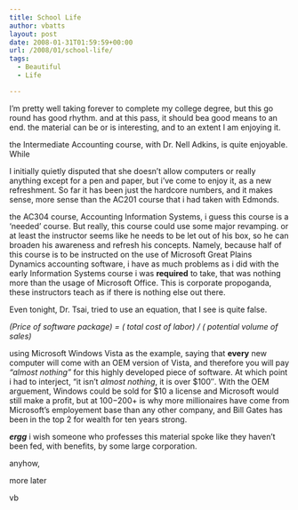 ```yaml
---
title: School Life
author: vbatts
layout: post
date: 2008-01-31T01:59:59+00:00
url: /2008/01/school-life/
tags:
  - Beautiful
  - Life

---
```

I&#8217;m pretty well taking forever to complete my college degree, but this go round has good rhythm. and at this pass, it should bea good means to an end. the material can be or is interesting, and to an extent I am enjoying it. 

the Intermediate Accounting course, with Dr. Nell Adkins, is quite enjoyable. While
  
I initially quietly disputed that she doesn&#8217;t allow computers or really anything except for a pen and paper, but i&#8217;ve come to enjoy it, as a new refreshment. So far it has been just the hardcore numbers, and it makes sense, more sense than the AC201 course that i had taken with Edmonds.

the AC304 course, Accounting Information Systems, i guess this course is a &#8216;needed&#8217; course. But really, this course could use some major revamping. or at least the instructor seems like he needs to be let out of his box, so he can broaden his awareness and refresh his concepts. Namely, because half of this course is to be instructed on the use of Microsoft Great Plains Dynamics accounting software, i have as much problems as i did with the early Information Systems course i was **required** to take, that was nothing more than the usage of Microsoft Office. This is corporate propoganda, these instructors teach as if there is nothing else out there.
  
Even tonight, Dr. Tsai, tried to use an equation, that I see is quite false.
  
_(Price of software package) = ( total cost of labor) / ( potential volume of sales)_
  
using Microsoft Windows Vista as the example, saying that **every** new computer will come with an OEM version of Vista, and therefore you will pay _&#8220;almost nothing&#8221;_ for this highly developed piece of software. At which point i had to interject, &#8220;it isn&#8217;t _almost nothing_, it is over $100&#8243;. With the OEM arguement, Windows could be sold for $10 a license and Microsoft would still make a profit, but at $100-$200+ is why more millionaires have come from Microsoft&#8217;s employement base than any other company, and Bill Gates has been in the top 2 for wealth for ten years strong.
  
**_ergg_** i wish someone who professes this material spoke like they haven&#8217;t been fed, with benefits, by some large corporation.

anyhow,
  
more later

vb